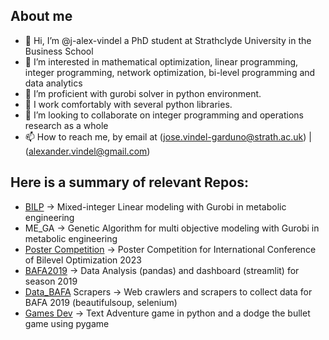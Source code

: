 ## About me
- 👋 Hi, I’m @j-alex-vindel a PhD student at Strathclyde University in the Business School 
- 👀 I’m interested in mathematical optimization, linear programming, integer programming, network optimization, bi-level programming and data analytics
- 🌱 I’m proficient with gurobi solver in python environment.
- 🌱 I work comfortably with several python libraries.
- 💞️ I’m looking to collaborate on integer programming and operations research as a whole
- 📫 How to reach me, by email at (jose.vindel-garduno@strath.ac.uk) | (alexander.vindel@gmail.com)

## Here is a summary of relevant Repos:
- [BILP](https://github.com/j-alex-vindel/Optimistic-Pessimistic-MetNet-KO) -> Mixed-integer Linear modeling with Gurobi in metabolic engineering
- ME_GA -> Genetic Algorithm for multi objective modeling with Gurobi in metabolic engineering
- [Poster Competition](https://github.com/j-alex-vindel/Bi-Level-Conference23) -> Poster Competition for International Conference of Bilevel Optimization 2023
- [BAFA2019](https://github.com/j-alex-vindel/BAFA_2019_Project) -> Data Analysis (pandas) and dashboard (streamlit) for season 2019 
- [Data_BAFA](https://github.com/j-alex-vindel/DATA_BAFA) Scrapers -> Web crawlers and scrapers to collect data for BAFA 2019 (beautifulsoup, selenium)
- [Games Dev](https://github.com/j-alex-vindel/Games_Dev) -> Text Adventure game in python and a dodge the bullet game using pygame 

<!---
jose-vindel/jose-vindel is a ✨ special ✨ repository because its `README.md` (this file) appears on your GitHub profile.
You can click the Preview link to take a look at your changes.
--->
